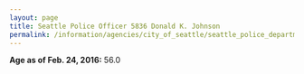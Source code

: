 ```yaml
---
layout: page
title: Seattle Police Officer 5836 Donald K. Johnson
permalink: /information/agencies/city_of_seattle/seattle_police_department/copbook/5836/
---
```


**Age as of Feb. 24, 2016:** 56.0
